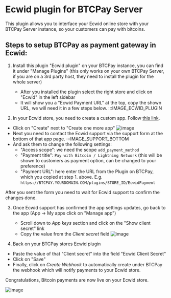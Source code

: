 # Ecwid plugin for BTCPay Server

This plugin allows you to interface your Ecwid online store with your BTCPay Server instance, so your customers can pay with bitcoins.

## Steps to setup BTCPay as payment gateway in Ecwid:

1. Install this plugin "Ecwid plugin" on your BTCPay instance, you can find it under "Manage Plugins" (this only works on your own BTCPay Server, if you are on a 3rd party host, they need to install the plugin for the whole server)
   - After you installed the plugin select the right store and click on "Ecwid" in the left sidebar
   - It will show you a "Ecwid Payment URL" at the top, copy the shown URL, we will need it in a few steps below.
     :::IMAGE_ECWID_PLUGIN
 
2. In your Ecwid store, you need to create a custom app. Follow [this link](https://my.ecwid.com/#develop-apps).
  - Click on "Create" next to "Create one more app"
    ![image](https://github.com/user-attachments/assets/2d6d391e-ab16-4e60-94d1-2d035d0156e5)
  - Next you need to contact the Ecwid support via the support form at the bottom of that app page.
    :::IMAGE_SUPPORT_BOTTOM
  - And ask them to change the following settings:
    - "Access scope": we need the scope `add_payment_method` 
    - "Payment title": `Pay with Bitcoin / Lightning Network` (this will be shown to customers as payment option, can be changed to your preference)
    - "Payment URL": here enter the URL from the Plugin on BTCPay, which you copied at step 1. above. E.g. `https://BTCPAY.YOURDOMAIN.COM/plugins/STORE_ID/EcwidPayment`

After you sent the form you need to wait for Ecwid support to confirm the changes done.

3. Once Ecwid support has confirmed the app settings updates, go back to the app (App -> My apps click on "Manage app")
   - Scroll down to *App keys* section and click on the "Show client secret" link
   - Copy the value from the *Client secret* field
   ![image](https://github.com/user-attachments/assets/718a1789-abfc-428d-b2a1-b621efe73607)

4. Back on your BTCPay stores Ecwid plugin
- Paste the value of that "Client secret" into the field "Ecwid Client Secret"
- Click on "Save" 
- Finally, click on *Create Webhook* to automatically create under BTCPay the webhook which will notify payments to your Ecwid store.

Congratulations, Bitcoin payments are now live on your Ecwid store.

![image](https://github.com/user-attachments/assets/1bea2636-aaa6-4199-a172-fa0d80c38d9a)




